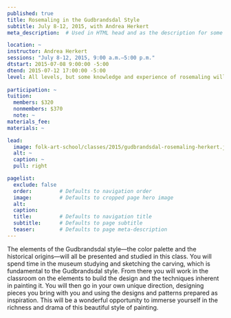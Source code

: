 ```yaml
---
published: true
title: Rosemaling in the Gudbrandsdal Style 
subtitle: July 8-12, 2015, with Andrea Herkert 
meta_description:  # Used in HTML head and as the description for some search engines

location: ~
instructor: Andrea Herkert 
sessions: "July 8-12, 2015, 9:00 a.m.–5:00 p.m."
dtstart: 2015-07-08 9:00:00 -5:00
dtend: 2015-07-12 17:00:00 -5:00
level: All levels, but some knowledge and experience of rosemaling will make it more enriching.
  
participation: ~
tuition:
  members: $320
  nonmembers: $370
  note: ~
materials_fee: 
materials: ~

lead:
  image: folk-art-school/classes/2015/gudbrandsdal-rosemaling-herkert.jpg
  alt: ~
  caption: ~
  pull: right

pagelist:
  exclude: false
  order:         # Defaults to navigation order  
  image:         # Defaults to cropped page hero image
  alt:
  caption:
  title:         # Defaults to navigation title
  subtitle:      # Defaults to page subtitle
  teaser:        # Defaults to page meta-description 
---
```

The elements of the Gudbrandsdal style—the color palette and the historical origins—will all be presented and studied in this class. You will spend time in the museum studying and sketching the carving, which is fundamental to the Gudbrandsdal style. From there you will work in the classroom on the elements to build the design and the techniques inherent in painting it. You will then go in your own unique direction, designing pieces you bring with you and using the designs and patterns prepared as inspiration. This will be a wonderful opportunity to immerse yourself in the richness and drama of this beautiful style of painting.